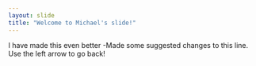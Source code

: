 ```yaml
---
layout: slide
title: "Welcome to Michael's slide!"
---
```

I have made this even better -Made some suggested changes to this line.
Use the left arrow to go back!